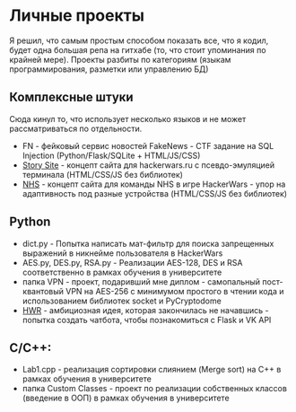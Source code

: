 # Личные проекты
Я решил, что самым простым способом показать все, что я кодил, будет одна большая репа на гитхабе (то, что стоит упоминания по крайней мере). Проекты разбиты по категориям (языкам программирования, разметки или управлению БД)
## Комплексные штуки
Сюда кинул то, что использует несколько языков и не может рассматриваться по отдельности.
* FN - фейковый сервис новостей FakeNews - CTF задание на SQL Injection (Python/Flask/SQLite + HTML/JS/CSS)
* [Story Site](https://replit.com/@ABrony/story-site-1) - концепт сайта для hackerwars.ru с псевдо-эмуляцией терминала (HTML/CSS/JS без библиотек)
* [NHS](https://replit.com/@ABrony/NHS) - концепт сайта для команды NHS в игре HackerWars - упор на адаптивность под разные устройства (HTML/CSS/JS без библиотек)
## Python
* dict.py - Попытка написать мат-фильтр для поиска запрещенных выражений в никнейме пользователя в HackerWars
* AES.py, DES.py, RSA.py - Реализации AES-128, DES и RSA соответственно в рамках обучения в университете
* папка VPN - проект, подаривший мне диплом - самопальный пост-квантовый VPN на AES-256 с минимумом простого в чтении кода и использованием библиотек socket и PyCryptodome
* [HWR](https://replit.com/@ABrony/HWR) - амбициозная идея, которая закончилась не начавшись - попытка создать чатбота, чтобы познакомиться с Flask и VK API
## C/C++:
* Lab1.cpp - реализация сортировки слиянием (Merge sort) на C++ в рамках обучения в университете
* папка Custom Classes - проект по реализации собственных классов (введение в ООП) в рамках обучения в университете
